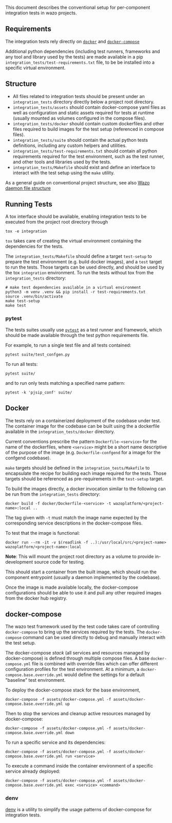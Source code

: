 This document describes the conventional setup for per-component integration tests in wazo projects.

## Requirements

The integration tests rely directly on [`docker`](https://docs.docker.com/) and
[`docker-compose`](https://docs.docker.com/compose/)

Additional python dependencies (including test runners, frameworks and any tool and library used by
the tests) are made available in a pip `integration_tests/test-requirements.txt` file, to be be
installed into a specific virtual environment.

## Structure

- All files related to integration tests should be present under an `integration_tests` directory
  directly below a project root directory.
- `integration_tests/assets` should contain docker-compose yaml files as well as configuration and
  static assets required for tests at runtime (usually mounted as volumes configured in the compose
  files).
- `integration_tests/docker` should contain custom dockerfiles and other files required to build
  images for the test setup (referenced in compose files).
- `integration_tests/suite` should contain the actual python tests definitions, including any custom
  helpers and utilities.
- `integration_tests/test-requirements.txt` should contain all python requirements required for the
  test environment, such as the test runner, and other tools and libraries used by the tests.
- `integration_tests/Makefile` should exist and define an interface to interact with the test setup
  using the `make` utility.

As a general guide on conventional project structure, see also
[Wazo daemon file structure](https://github.com/wazo-platform/wazo-notebook/blob/master/file-structure.md)

## Running Tests

A tox interface should be available, enabling integration tests to be executed from the project root
directory through

```shell
tox -e integration
```

`tox` takes care of creating the virtual environment containing the dependencies for the tests.

The `integration_tests/Makefile` should define a target `test-setup` to prepare the test environment
(e.g. build docker images), and a `test` target to run the tests. Those targets can be used
directly, and should be used by the tox `integration` environment. To run the tests without tox from
the `integration_tests` directory:

```shell
# make test dependencies available in a virtual environment
python3 -m venv .venv && pip install -r test-requirements.txt
source .venv/bin/activate
make test-setup
make test
```

### pytest

The tests suites usually use [`pytest`](https://docs.pytest.org) as a test runner and framework,
which should be made available through the test python requirements file.

For example, to run a single test file and all tests contained:

```shell
pytest suite/test_confgen.py
```

To run all tests:

```shell
pytest suite/
```

and to run only tests matching a specified name pattern:

```shell
pytest -k 'pjsip_conf' suite/
```

## Docker

The tests rely on a containerized deployment of the codebase under test. The container image for the
codebase can be built using the a dockerfile available in the `integration_tests/docker` directory.

Current conventions prescribe the pattern `Dockerfile-<service>` for the name of the dockerfiles,
where `<service>` might be a short name descriptive of the purpose of the image (e.g.
`Dockerfile-confgend` for a image for the confgend codebase).

`make` targets should be defined in the `integration_tests/Makefile` to encapsulate the recipe for
building each image required for the tests. Those targets should be referenced as pre-requirements
in the `test-setup` target.

To build the images directly, a docker invocation similar to the following can be run from the
`integration_tests` directory:

```shell
docker build -f docker/Dockerfile-<service> -t wazoplatform/<project-name>:local ..
```

The tag given with `-t` must match the image name expected by the corresponding service descriptions
in the docker-compose files.

To test that the image is functional:

```shell
docker run --rm -it -v $(readlink -f ..):/usr/local/src/<project-name> wazoplatform/<project-name>:local
```

**Note**: This will mount the project root directory as a volume to provide in-development source
code for testing.

This should start a container from the built image, which should run the component entrypoint
(usually a daemon implemented by the codebase).

Once the image is made available locally, the docker-compose configurations should be able to use it
and pull any other required images from the docker hub registry.

## docker-compose

The wazo test framework used by the test code takes care of controlling `docker-compose` to bring up
the services required by the tests. The `docker-compose` command can be used directly to debug and
manually interact with the test setup.

The docker-compose _stack_ (all services and resources managed by docker-compose) is defined through
multiple compose files. A base `docker-compose.yml` file is combined with override files which can
offer different configuration profiles for the test environment. At a minimum, a
`docker-compose.base.override.yml` would define the settings for a default "baseline" test
environment.

To deploy the docker-compose stack for the base environment,

```shell
docker-compose -f assets/docker-compose.yml -f assets/docker-compose.base.override.yml up
```

Then to stop the services and cleanup active resources managed by docker-compose:

```shell
docker-compose -f assets/docker-compose.yml -f assets/docker-compose.base.override.yml down
```

To run a specific service and its dependencies:

```shell
docker-compose -f assets/docker-compose.yml -f assets/docker-compose.base.override.yml run <service>
```

To execute a command inside the container environment of a specific service already deployed:

```shell
docker-compose -f assets/docker-compose.yml -f assets/docker-compose.base.override.yml exec <service> <command>
```

### denv

[denv](https://github.com/wazo-platform/denv) is a utility to simplify the usage patterns of
docker-compose for integration tests.
